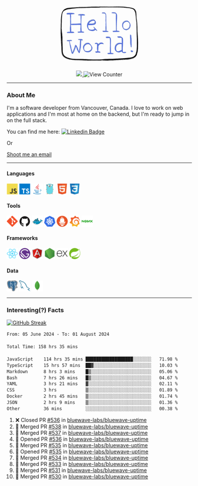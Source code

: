 <div align="center">
    <img src="./img/hello_world.webp" height="200px" width="">
    <div>
        <a href="https://www.linkedin.com/in/ajhollid">
            <img src="https://img.shields.io/badge/LinkedIn-blue"/>
        </a>
        <img src="https://komarev.com/ghpvc/?username=ajhollid&color=yellow" alt="View Counter">
    </div>
</div>

---

### About Me

I'm a software developer from Vancouver, Canada. I love to work on web applications and I'm most at home on the backend, but I'm ready to jump in on the full stack.

You can find me here: [![Linkedin Badge](https://img.shields.io/badge/-ajhollid-blue?style=flat&logo=Linkedin&logoColor=white)](https://www.linkedin.com/in/ajhollid)

Or

[Shoot me an email](mailto:ajhollid@gmail.com)

---

#### Languages

<div>
    <img src="./img/devicons/javascript-original.svg" width=30 height=30 alt="JavaScript">
    <img src="/img/devicons/typescript-original.svg" width=30 height=30 alt="TypeScript">
    <img src="./img/devicons/java-original.svg" width=30 height=30 alt="Java">
    <img src="./img/devicons/go-original.svg" width=30 height=30 alt="Golang">
    <img src="./img/devicons/html5-original.svg" width=30 height=30 alt="HTML 5">
    <img src="./img/devicons/css3-original.svg" width=30 height=30 alt="CSS 3">
</div>

#### Tools

<div>
    <img src="./img/devicons/git-original.svg" width=30 height=30 alt="Git">
    <img src="./img/devicons/github-original.svg" width=30 height=30 alt="Github">
    <img src="./img/devicons/docker-original.svg" width=30 
    height=30 alt="Docker">
    <img src="./img/devicons/kubernetes-original.svg" width=30 height=30 alt="K8">
    <img src="./img/devicons/prometheus-original.svg" width=30 height=30 alt="Prometheus">
    <img src="./img/devicons/grafana-original.svg" width=30 height=30 alt="Grafana">
    <img src="./img/devicons/nginx-original.svg" width=30 height=30 alt="Nginx">
</div>

#### Frameworks

<div>
    <img src="./img/devicons/react-original.svg" width=30 height=30 alt="React">
    <img src="./img/devicons/gatsby-original.svg" width=30 height=30 alt="Gatsby">
    <img src="./img/devicons/angularjs-original.svg" width=30 height=30 alt="AngularJS">
    <img src="./img/devicons/nodejs-original.svg" width=30 height=30 alt="NodeJS">
    <img src="./img/devicons/express-original.svg" width=30 height=30 alt="Express">
    <img src="./img/devicons/spring-original.svg" width=30 height=30 alt="Spring">
</div>

#### Data

<div>
    <img src="./img/devicons/postgresql-original.svg" width=30 height=30 alt="Postgresql">
    <img src="./img/devicons/mysql-original.svg" width=30 height=30 alt="Mysql">
    <img src="./img/devicons/mongodb-original.svg" width=30 height=30 alt="MongoDB">
</div>

---

### Interesting(?) Facts

[![GitHub Streak](http://github-readme-streak-stats.herokuapp.com?user=ajhollid)](https://git.io/streak-stats)

 <!--START_SECTION:waka-->

```txt
From: 05 June 2024 - To: 01 August 2024

Total Time: 158 hrs 35 mins

JavaScript    114 hrs 35 mins ██████████████████░░░░░░░   71.98 %
TypeScript    15 hrs 57 mins  ██▓░░░░░░░░░░░░░░░░░░░░░░   10.03 %
Markdown      8 hrs 3 mins    █▒░░░░░░░░░░░░░░░░░░░░░░░   05.06 %
Bash          7 hrs 26 mins   █▒░░░░░░░░░░░░░░░░░░░░░░░   04.67 %
YAML          3 hrs 21 mins   ▓░░░░░░░░░░░░░░░░░░░░░░░░   02.11 %
CSS           3 hrs           ▒░░░░░░░░░░░░░░░░░░░░░░░░   01.89 %
Docker        2 hrs 45 mins   ▒░░░░░░░░░░░░░░░░░░░░░░░░   01.74 %
JSON          2 hrs 9 mins    ▒░░░░░░░░░░░░░░░░░░░░░░░░   01.36 %
Other         36 mins         ░░░░░░░░░░░░░░░░░░░░░░░░░   00.38 %
```

<!--END_SECTION:waka-->


<!--START_SECTION:activity-->
1. ❌ Closed PR [#536](https://github.com/bluewave-labs/bluewave-uptime/pull/536) in [bluewave-labs/bluewave-uptime](https://github.com/bluewave-labs/bluewave-uptime)
2. 🎉 Merged PR [#538](https://github.com/bluewave-labs/bluewave-uptime/pull/538) in [bluewave-labs/bluewave-uptime](https://github.com/bluewave-labs/bluewave-uptime)
3. 🎉 Merged PR [#537](https://github.com/bluewave-labs/bluewave-uptime/pull/537) in [bluewave-labs/bluewave-uptime](https://github.com/bluewave-labs/bluewave-uptime)
4. 💪 Opened PR [#536](https://github.com/bluewave-labs/bluewave-uptime/pull/536) in [bluewave-labs/bluewave-uptime](https://github.com/bluewave-labs/bluewave-uptime)
5. 🎉 Merged PR [#535](https://github.com/bluewave-labs/bluewave-uptime/pull/535) in [bluewave-labs/bluewave-uptime](https://github.com/bluewave-labs/bluewave-uptime)
6. 💪 Opened PR [#535](https://github.com/bluewave-labs/bluewave-uptime/pull/535) in [bluewave-labs/bluewave-uptime](https://github.com/bluewave-labs/bluewave-uptime)
7. 🎉 Merged PR [#534](https://github.com/bluewave-labs/bluewave-uptime/pull/534) in [bluewave-labs/bluewave-uptime](https://github.com/bluewave-labs/bluewave-uptime)
8. 🎉 Merged PR [#533](https://github.com/bluewave-labs/bluewave-uptime/pull/533) in [bluewave-labs/bluewave-uptime](https://github.com/bluewave-labs/bluewave-uptime)
9. 🎉 Merged PR [#531](https://github.com/bluewave-labs/bluewave-uptime/pull/531) in [bluewave-labs/bluewave-uptime](https://github.com/bluewave-labs/bluewave-uptime)
10. 🎉 Merged PR [#530](https://github.com/bluewave-labs/bluewave-uptime/pull/530) in [bluewave-labs/bluewave-uptime](https://github.com/bluewave-labs/bluewave-uptime)
<!--END_SECTION:activity-->
